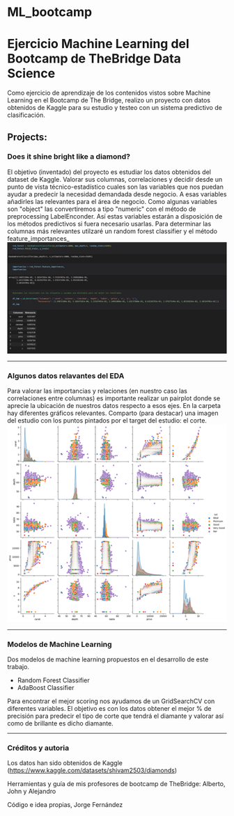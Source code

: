 # ML_bootcamp

# Ejercicio Machine Learning del Bootcamp de TheBridge Data Science
 
Como ejercicio de aprendizaje de los contenidos vistos sobre Machine Learning en el Bootcamp de The Bridge, realizo un proyecto con datos obtenidos de Kaggle para su estudio y testeo con un sistema predictivo de clasificación.


## Projects:

###  Does it shine bright like a diamond?

El objetivo (inventado) del proyecto es estudiar los datos obtenidos del dataset de Kaggle. Valorar sus columnas, correlaciones y decidir desde un punto de vista técnico-estadístico cuales son las variables que nos puedan ayudar a predecir la necesidad demandada desde negocio. A esas variables añadirles las relevantes para el área de negocio.
Como algunas variables son "object" las convertiremos a tipo "numeric" con el método de preprocessing LabelEnconder. Así estas variables estarán a disposición de los métodos predictivos si fuera necesario usarlas.
Para determinar las columnas más relevantes utilzaré un random forest classifier y el método feature_importances_
![image](https://github.com/jorgeirish/ML_bootcamp/blob/550220057e34389fde32dd9ac73e20cdf39d5670/feature_importances_.JPG?raw=true])

---
 
### Algunos datos relavantes del EDA
 
 Para valorar las importancias y relaciones (en nuestro caso las correlaciones entre columnas) es importante realizar un pairplot donde se aprecie la ubicación de nuestros datos respecto a esos ejes. En la carpeta hay diferentes gráficos relevantes.
 Comparto (para destacar) una imagen del estudio con los puntos pintados por el target del estudio: el corte.
 ![image](https://github.com/jorgeirish/ML_bootcamp/blob/66b07a0c352f5e72225ba67e8b08ca9cca469963/pairplot.png?raw=true])
 
---
 
### Modelos de Machine Learning

Dos modelos de machine learning propuestos en el desarrollo de este trabajo.
* Random Forest Classifier
* AdaBoost Classifier

Para encontrar el mejor scoring nos ayudamos de un GridSearchCV con diferentes variables. El objetivo es con los datos obtener el mejor % de precisión para predecir el tipo de corte que tendrá el diamante y valorar así como de brillante es dicho diamante.

---

### Créditos y autoria

Los datos han sido obtenidos de Kaggle (https://www.kaggle.com/datasets/shivam2503/diamonds)

Herramientas y guía de mis profesores de bootcamp de TheBridge: Alberto, John y Alejandro

Código e idea propias, Jorge Fernández
